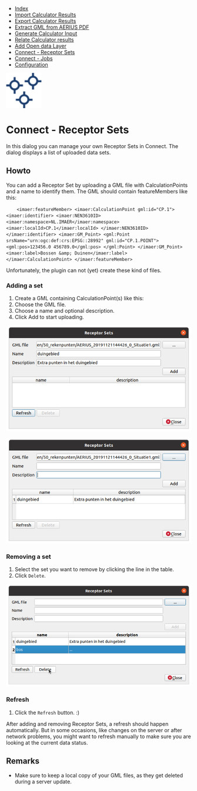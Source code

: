 * [Index](index.md)
* [Import Calculator Results](01_import_calc_results.md)
* [Export Calculator Results](02_export_calc_results.md)
* [Extract GML from AERIUS PDF](03_extract_gml_from_pdf.md)
* [Generate Calculator Input](04_generate_calc_input.md)
* [Relate Calculator results](05_relate_calc_results.md)
* [Add Open data Layer](06_open_data_layers.md)
* [Connect - Receptor Sets](07_connect_receptor_sets.md)
* [Connect - Jobs](08_connect_jobs.md)
* [Configuration](09_configuration.md)

<img src="img/icons/icon_connect_receptorsets.svg" alt="button" width="96"/>

# Connect - Receptor Sets

In this dialog you can manage your own Receptor Sets in Connect. The dialog displays a
list of uploaded data sets.

## Howto

You can add a Receptor Set by uploading a GML file with CalculationPoints and a name to identify them. The GML should contain featureMembers like this:

`    <imaer:featureMember>
        <imaer:CalculationPoint gml:id="CP.1">
            <imaer:identifier>
                <imaer:NEN3610ID>
                    <imaer:namespace>NL.IMAER</imaer:namespace>
                    <imaer:localId>CP.1</imaer:localId>
                </imaer:NEN3610ID>
            </imaer:identifier>
            <imaer:GM_Point>
                <gml:Point srsName="urn:ogc:def:crs:EPSG::28992" gml:id="CP.1.POINT">
                    <gml:pos>123456.0 456789.0</gml:pos>
                </gml:Point>
            </imaer:GM_Point>
            <imaer:label>Bossen &amp; Duinen</imaer:label>
        </imaer:CalculationPoint>
    </imaer:featureMember>`

Unfortunately, the plugin can not (yet) create these kind of files.

### Adding a set

1. Create a GML containing CalculationPoint(s) like this:
2. Choose the GML file.
3. Choose a name and optional description.
4. Click Add to start uploading.

![dialog](img/connect_receptorsets_dlg_1.png)

![dialog](img/connect_receptorsets_dlg_2.png)

### Removing a set

1. Select the set you want to remove by clicking the line in the table.
2. Click `Delete`.

![dialog](img/connect_receptorsets_dlg_3.png)

### Refresh

1. Click the `Refresh` button. :)

After adding and removing Receptor Sets, a refresh should happen automatically. But in
some occasions, like changes on the server or after network problems, you might want
to refresh manually to make sure you are looking at the current data status.

## Remarks

* Make sure to keep a local copy of your GML files, as they get deleted during a server update.

